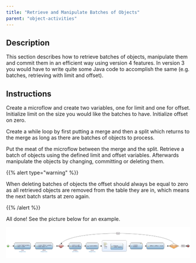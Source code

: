 ```yaml
---
title: "Retrieve and Manipulate Batches of Objects"
parent: "object-activities"
---
```

## Description

This section describes how to retrieve batches of objects, manipulate them and commit them in an efficient way using version 4 features. In version 3 you would have to write quite some Java code to accomplish the same (e.g. batches, retrieving with limit and offset).

## Instructions

 Create a microflow and create two variables, one for limit and one for offset. Initialize limit on the size you would like the batches to have. Initialize offset on zero.

 Create a while loop by first putting a merge and then a split which returns to the merge as long as there are batches of objects to process.

 Put the meat of the microflow between the merge and the split. Retrieve a batch of objects using the defined limit and offset variables. Afterwards manipulate the objects by changing, committing or deleting them.

{{% alert type="warning" %}}

When deleting batches of objects the offset should always be equal to zero as all retrieved objects are removed from the table they are in, which means the next batch starts at zero again.

{{% /alert %}}

 All done! See the picture below for an example.

![](attachments/2621441/2752513.png)
